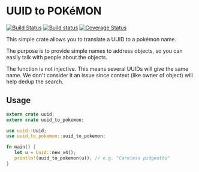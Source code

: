 # UUID to POKéMON

[![Build Status](https://travis-ci.org/CleverCloud/uuid_to_pokemon.rs.svg?branch=master)](https://travis-ci.org/CleverCloud/uuid_to_pokemon.rs)
[![Build status](https://ci.appveyor.com/api/projects/status/wkquvy5qw2sy3lmc?svg=true)](https://ci.appveyor.com/project/Keruspe/uuid-to-pokemon-rs)
[![Coverage Status](https://coveralls.io/repos/github/Keruspe/uuid_to_pokemon.rs/badge.svg?branch=master)](https://coveralls.io/github/Keruspe/uuid_to_pokemon.rs?branch=master)

This simple crate allows you to translate a UUID to a pokémon name.

The purpose is to provide simple names to address objects, so you can easily talk with
people about the objects.

The function is not injective. This means several UUIDs will give the same name. We don't
consider it an issue since context (like owner of object) will help dedup the search.

## Usage

```rust
extern crate uuid;
extern crate uuid_to_pokemon;

use uuid::Uuid;
use uuid_to_pokemon::uuid_to_pokemon;

fn main() {
   let u = Uuid::new_v4();
   println!(uuid_to_pokemon(u)); // e.g. "Careless pidgeotto"
}
```
